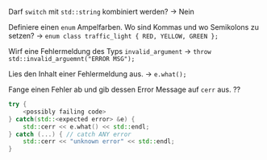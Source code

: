 Darf `switch` mit `std::string` kombiniert werden? -> Nein
<!--SR:!2024-07-19,4,270-->
Definiere einen `enum` Ampelfarben. Wo sind Kommas und wo Semikolons zu setzen? -> `enum class traffic_light { RED, YELLOW, GREEN };`
<!--SR:!2024-07-19,4,270-->
Wirf eine Fehlermeldung des Typs `invalid_argument` -> `throw std::invalid_arguemnt("ERROR MSG");`
<!--SR:!2024-07-19,4,274-->
Lies den Inhalt einer Fehlermeldung aus. -> `e.what();`
<!--SR:!2024-07-19,4,274-->
Fange einen Fehler ab und gib dessen Error Message auf `cerr` aus.
??
```cpp
try {
	<possibly failing code>
} catch(std::<expected error> &e) {
	std::cerr << e.what() << std::endl;
} catch (...) { // catch ANY error
	std::cerr << "unknown error" << std::endl;
}
```
<!--SR:!2024-07-20,4,279!2000-01-01,1,250-->

<!--SR:!2024-07-19,4,274-->